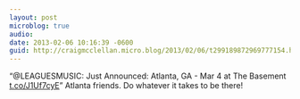 ```yaml
---
layout: post
microblog: true
audio: 
date: 2013-02-06 10:16:39 -0600
guid: http://craigmcclellan.micro.blog/2013/02/06/t299189872969777154.html
---
```

“@LEAGUESMUSIC: Just Announced: Atlanta, GA - Mar 4 at The Basement [t.co/J1Uf7cyE](http://t.co/J1Uf7cyE)” Atlanta friends. Do whatever it takes to be there!
